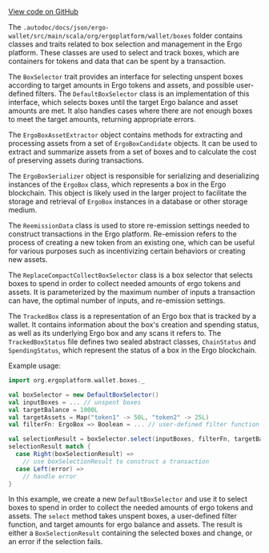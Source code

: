 [View code on GitHub](https://github.com/ergoplatform/ergo/.autodoc/docs/json/ergo-wallet/src/main/scala/org/ergoplatform/wallet/boxes)

The `.autodoc/docs/json/ergo-wallet/src/main/scala/org/ergoplatform/wallet/boxes` folder contains classes and traits related to box selection and management in the Ergo platform. These classes are used to select and track boxes, which are containers for tokens and data that can be spent by a transaction.

The `BoxSelector` trait provides an interface for selecting unspent boxes according to target amounts in Ergo tokens and assets, and possible user-defined filters. The `DefaultBoxSelector` class is an implementation of this interface, which selects boxes until the target Ergo balance and asset amounts are met. It also handles cases where there are not enough boxes to meet the target amounts, returning appropriate errors.

The `ErgoBoxAssetExtractor` object contains methods for extracting and processing assets from a set of `ErgoBoxCandidate` objects. It can be used to extract and summarize assets from a set of boxes and to calculate the cost of preserving assets during transactions.

The `ErgoBoxSerializer` object is responsible for serializing and deserializing instances of the `ErgoBox` class, which represents a box in the Ergo blockchain. This object is likely used in the larger project to facilitate the storage and retrieval of `ErgoBox` instances in a database or other storage medium.

The `ReemissionData` class is used to store re-emission settings needed to construct transactions in the Ergo platform. Re-emission refers to the process of creating a new token from an existing one, which can be useful for various purposes such as incentivizing certain behaviors or creating new assets.

The `ReplaceCompactCollectBoxSelector` class is a box selector that selects boxes to spend in order to collect needed amounts of ergo tokens and assets. It is parameterized by the maximum number of inputs a transaction can have, the optimal number of inputs, and re-emission settings.

The `TrackedBox` class is a representation of an Ergo box that is tracked by a wallet. It contains information about the box's creation and spending status, as well as its underlying Ergo box and any scans it refers to. The `TrackedBoxStatus` file defines two sealed abstract classes, `ChainStatus` and `SpendingStatus`, which represent the status of a box in the Ergo blockchain.

Example usage:

```scala
import org.ergoplatform.wallet.boxes._

val boxSelector = new DefaultBoxSelector()
val inputBoxes = ... // unspent boxes
val targetBalance = 1000L
val targetAssets = Map("token1" -> 50L, "token2" -> 25L)
val filterFn: ErgoBox => Boolean = ... // user-defined filter function

val selectionResult = boxSelector.select(inputBoxes, filterFn, targetBalance, targetAssets)
selectionResult match {
  case Right(boxSelectionResult) =>
    // use boxSelectionResult to construct a transaction
  case Left(error) =>
    // handle error
}
```

In this example, we create a new `DefaultBoxSelector` and use it to select boxes to spend in order to collect the needed amounts of ergo tokens and assets. The `select` method takes unspent boxes, a user-defined filter function, and target amounts for ergo balance and assets. The result is either a `BoxSelectionResult` containing the selected boxes and change, or an error if the selection fails.
